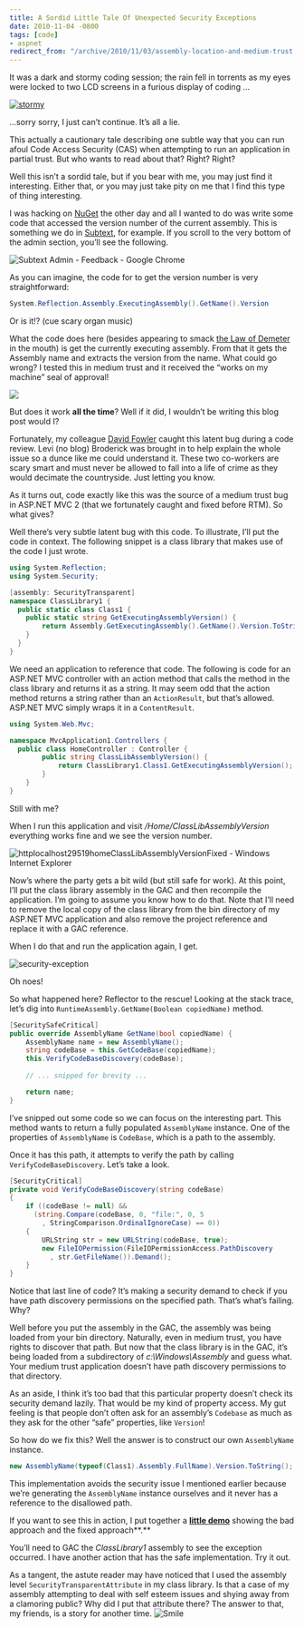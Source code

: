 ```yaml
---
title: A Sordid Little Tale Of Unexpected Security Exceptions
date: 2010-11-04 -0800
tags: [code]
- aspnet
redirect_from: "/archive/2010/11/03/assembly-location-and-medium-trust.aspx/"
---
```


It was a dark and stormy coding session; the rain fell in torrents as my
eyes were locked to two LCD screens in a furious display of coding …

[![stormy](https://haacked.com/images/haacked_com/WindowsLiveWriter/775597446ef4_D206/stormy_3.jpg "stormy")](http://www.sxc.hu/photo/1302654 "Photo by Roger Kirby")

…sorry sorry, I just can’t continue. It’s all a lie.

This actually a cautionary tale describing one subtle way that you can
run afoul Code Access Security (CAS) when attempting to run an
application in partial trust. But who wants to read about that? Right?
Right?

Well this isn’t a sordid tale, but if you bear with me, you may just
find it interesting. Either that, or you may just take pity on me that I
find this type of thing interesting.

I was hacking on [NuGet](http://nuget.codeplex.com/ "NuGet Project") the
other day and all I wanted to do was write some code that accessed the
version number of the current assembly. This is something we do in
[Subtext](http://subtextproject.com/ "Subtext"), for example. If you
scroll to the very bottom of the admin section, you’ll see the
following.

![Subtext Admin - Feedback - Google
Chrome](https://haacked.com/images/haacked_com/WindowsLiveWriter/775597446ef4_D206/Subtext%20Admin%20-%20Feedback%20-%20Google%20Chrome_753585da-76b5-4af2-9b42-e74c0bae6c28.png "Subtext Admin - Feedback - Google Chrome")

As you can imagine, the code for to get the version number is very
straightforward:

```csharp
System.Reflection.Assembly.ExecutingAssembly().GetName().Version
```

Or is it!? (cue scary organ music)

What the code does here (besides appearing to smack [the Law of
Demeter](https://haacked.com/archive/2009/07/14/law-of-demeter-dot-counting.aspx "Law of Demeter")
in the mouth) is get the currently executing assembly. From that it gets
the Assembly name and extracts the version from the name. What could go
wrong? I tested this in medium trust and it received the “works on my
machine” seal of approval!

![](https://haacked.com/images/haacked_com/WindowsLiveWriter/UsefulMVC2UpgradeTip_EC18/works-on-my-machine_3.png)

But does it work **all the time**? Well if it did, I wouldn’t be writing
this blog post would I?

Fortunately, my colleague [David
Fowler](http://weblogs.asp.net/davidfowler/ "David Fowler's blog")
caught this latent bug during a code review. Levi (no blog) Broderick
was brought in to help explain the whole issue so a dunce like me could
understand it. These two co-workers are scary smart and must never be
allowed to fall into a life of crime as they would decimate the
countryside. Just letting you know.

As it turns out, code exactly like this was the source of a medium trust
bug in ASP.NET MVC 2 (that we fortunately caught and fixed before RTM).
So what gives?

Well there’s very subtle latent bug with this code. To illustrate, I’ll
put the code in context. The following snippet is a class library that
makes use of the code I just wrote.

```csharp
using System.Reflection;
using System.Security; 
```

```csharp
[assembly: SecurityTransparent] 
namespace ClassLibrary1 {
  public static class Class1 {
    public static string GetExecutingAssemblyVersion() {
        return Assembly.GetExecutingAssembly().GetName().Version.ToString();
    }
  }
}
```

We need an application to reference that code. The following is code for
an ASP.NET MVC controller with an action method that calls the method in
the class library and returns it as a string. It may seem odd that the
action method returns a string rather than an `ActionResult`, but that’s
allowed. ASP.NET MVC simply wraps it in a `ContentResult`.

```csharp
using System.Web.Mvc;

namespace MvcApplication1.Controllers {
  public class HomeController : Controller {
        public string ClassLibAssemblyVersion() {
            return ClassLibrary1.Class1.GetExecutingAssemblyVersion();
        }
    }
}
```

Still with me?

When I run this application and visit */Home/ClassLibAssemblyVersion*
everything works fine and we see the version number.

![httplocalhost29519homeClassLibAssemblyVersionFixed - Windows Internet
Explorer](https://haacked.com/images/haacked_com/WindowsLiveWriter/775597446ef4_D206/httplocalhost29519homeClassLibAssemblyVersionFixed%20-%20Windows%20Internet%20Explorer_19fefe6c-3d6b-4329-89e8-1a4b7cb8ad6f.png "httplocalhost29519homeClassLibAssemblyVersionFixed - Windows Internet Explorer")

Now’s where the party gets a bit wild (but still safe for work). At this
point, I’ll put the class library assembly in the GAC and then recompile
the application. I’m going to assume you know how to do that. Note that
I’ll need to remove the local copy of the class library from the bin
directory of my ASP.NET MVC application and also remove the project
reference and replace it with a GAC reference.

When I do that and run the application again, I get.

![security-exception](https://haacked.com/images/haacked_com/WindowsLiveWriter/775597446ef4_D206/security-exception_7d87cfe5-1568-43e4-b627-0fbbdb9a8c28.png "security-exception")

Oh noes!

So what happened here? Reflector to the rescue! Looking at the stack
trace, let’s dig into `RuntimeAssembly.GetName(Boolean copiedName)`
method.

```csharp
[SecuritySafeCritical]
public override AssemblyName GetName(bool copiedName) {
    AssemblyName name = new AssemblyName();
    string codeBase = this.GetCodeBase(copiedName);
    this.VerifyCodeBaseDiscovery(codeBase);
    
    // ... snipped for brevity ...

    return name;
}
```

I’ve snipped out some code so we can focus on the interesting part. This
method wants to return a fully populated `AssemblyName` instance. One of
the properties of `AssemblyName` is `CodeBase`, which is a path to the
assembly.

Once it has this path, it attempts to verify the path by calling
`VerifyCodeBaseDiscovery`. Let’s take a look.

```csharp
[SecurityCritical]
private void VerifyCodeBaseDiscovery(string codeBase)
{
    if ((codeBase != null) && 
      (string.Compare(codeBase, 0, "file:", 0, 5
        , StringComparison.OrdinalIgnoreCase) == 0))
    {
        URLString str = new URLString(codeBase, true);
        new FileIOPermission(FileIOPermissionAccess.PathDiscovery
          , str.GetFileName()).Demand();
    }
}
```

Notice that last line of code? It’s making a security demand to check if
you have path discovery permissions on the specified path. That’s what’s
failing. Why?

Well before you put the assembly in the GAC, the assembly was being
loaded from your bin directory. Naturally, even in medium trust, you
have rights to discover that path. But now that the class library is in
the GAC, it’s being loaded from a subdirectory of
*c:\\Windows\\Assembly* and guess what. Your medium trust application
doesn’t have path discovery permissions to that directory.

As an aside, I think it’s too bad that this particular property doesn’t
check its security demand lazily. That would be my kind of property
access. My gut feeling is that people don’t often ask for an assembly’s
`Codebase` as much as they ask for the other “safe” properties, like
`Version`!

So how do we fix this? Well the answer is to construct our own
`AssemblyName` instance.

```csharp
new AssemblyName(typeof(Class1).Assembly.FullName).Version.ToString();
```

This implementation avoids the security issue I mentioned earlier
because we’re generating the `AssemblyName` instance ourselves and it
never has a reference to the disallowed path.

If you want to see this in action, I put together a [**little
demo**](http://code.haacked.com/mvc-2/MedTrustTestSolution.zip "A little demo.")
showing the bad approach and the fixed approach**.**

You’ll need to GAC the *ClassLibrary1* assembly to see the exception
occurred. I have another action that has the safe implementation. Try it
out.

As a tangent, the astute reader may have noticed that I used the
assembly level `SecurityTransparentAttribute` in my class library. Is
that a case of my assembly attempting to deal with self esteem issues
and shying away from a clamoring public? Why did I put that attribute
there? The answer to that, my friends, is a story for another time.
![Smile](https://haacked.com/images/haacked_com/WindowsLiveWriter/775597446ef4_D206/wlEmoticon-smile_2.png)

